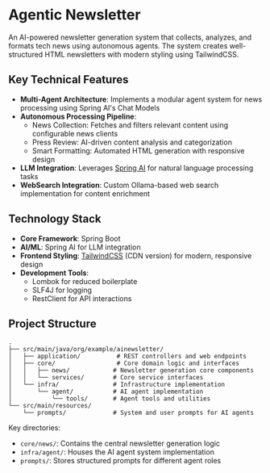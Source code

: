 # Agentic Newsletter

An AI-powered newsletter generation system that collects, analyzes, and formats tech news using autonomous agents. The system creates well-structured HTML newsletters with modern styling using TailwindCSS.

## Key Technical Features

- **Multi-Agent Architecture**: Implements a modular agent system for news processing using Spring AI's Chat Models
- **Autonomous Processing Pipeline**:
  - News Collection: Fetches and filters relevant content using configurable news clients
  - Press Review: AI-driven content analysis and categorization
  - Smart Formatting: Automated HTML generation with responsive design
- **LLM Integration**: Leverages [Spring AI](https://spring.io/projects/spring-ai) for natural language processing tasks
- **WebSearch Integration**: Custom Ollama-based web search implementation for content enrichment

## Technology Stack

- **Core Framework**: Spring Boot
- **AI/ML**: Spring AI for LLM integration
- **Frontend Styling**: [TailwindCSS](https://tailwindcss.com/) (CDN version) for modern, responsive design
- **Development Tools**:
  - Lombok for reduced boilerplate
  - SLF4J for logging
  - RestClient for API interactions

## Project Structure

```
.
├── src/main/java/org/example/ainewsletter/
│   ├── application/          # REST controllers and web endpoints
│   ├── core/                 # Core domain logic and interfaces
│   │   ├── news/            # Newsletter generation core components
│   │   └── services/        # Core service interfaces
│   └── infra/               # Infrastructure implementation
│       └── agent/           # AI agent implementation
│           └── tools/       # Agent tools and utilities
└── src/main/resources/
    └── prompts/             # System and user prompts for AI agents
```

Key directories:
- `core/news/`: Contains the central newsletter generation logic
- `infra/agent/`: Houses the AI agent system implementation
- `prompts/`: Stores structured prompts for different agent roles
